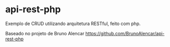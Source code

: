 # api-rest-php
Exemplo de CRUD utilizando arquitetura RESTful, feito com php.

  Baseado no projeto de Bruno Alencar https://github.com/BrunoAlencar/api-rest-php